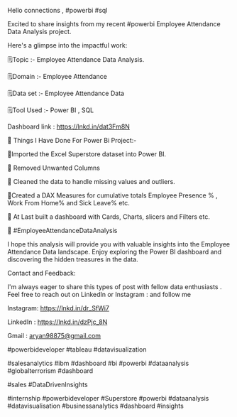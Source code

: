 Hello connections , #powerbi #sql

Excited to share insights from my recent #powerbi Employee Attendance Data Analysis project.

Here's a glimpse into the impactful work:

🗒Topic      :- Employee Attendance Data Analysis.

🗒Domain     :- Employee Attendance

🗒Data set   :- Employee Attendance Data

🗒Tool Used  :- Power BI , SQL



Dashboard link : https://lnkd.in/dat3Fm8N





📝 Things I Have Done For Power Bi Project:-

🔹Imported the Excel Superstore dataset into Power BI.

🔹 Removed Unwanted Columns

🔹 Cleaned the data to handle missing values and outliers.

🔹Created a DAX Measures for cumulative totals Employee Presence % , Work From Home% and Sick Leave% etc.

🔹 At Last built a dashboard with Cards, Charts, slicers and Filters etc.



💙 #EmployeeAttendanceDataAnalysis



I hope this analysis will provide you with valuable insights into the Employee Attendance  Data landscape. Enjoy exploring the Power BI dashboard and discovering the hidden treasures in the data.



Contact and Feedback:

I'm always eager to share this types of post with fellow data enthusiasts . Feel free to reach out on LinkedIn or Instagram : and follow me

Instagram: https://lnkd.in/dr_SfWi7

LinkedIn : https://lnkd.in/dzPjc_8N 

Gmail  : aryan98875@gmail.com





#powerbideveloper #tableau #datavisualization

#salesanalytics #ibm #dashboard #bi #powerbi #dataanalysis #globalterrorism #dashboard

#sales #DataDrivenInsights

#internship #powerbideveloper #Superstore #powerbi #dataanalysis #datavisualisation #businessanalytics #dashboard #insights
